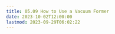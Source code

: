 ```yaml
---
title: 05.09 How to Use a Vacuum Former
date: 2023-10-02T12:00:00
lastmod: 2023-09-29T06:02:22
---
```

